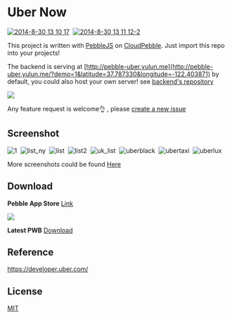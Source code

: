 Uber Now
========
[![2014-8-30 13 10 17](https://cloud.githubusercontent.com/assets/690703/4098505/f857572c-3025-11e4-8335-aa5ff371e210.jpg)](https://cloud.githubusercontent.com/assets/690703/4098516/8cfc661a-3026-11e4-94ec-e872c27ec2f2.jpg)&nbsp;
[![2014-8-30 13 11 12-2](https://cloud.githubusercontent.com/assets/690703/4098498/54b07842-3025-11e4-84d2-7c2cdda15524.jpg)
](https://cloud.githubusercontent.com/assets/690703/4098515/82681c44-3026-11e4-871f-2b78b477bd3d.jpg)

This project is written with [PebbleJS](https://github.com/pebble/pebblejs) on [CloudPebble](https://cloudpebble.net/). Just import this repo into your projects!

The backend is serving at [http://pebble-uber.yulun.me](http://pebble-uber.yulun.me/?demo=1&latitude=37.787330&longitude=-122.403871) by default, you could also host your own server! see [backend's repository](https://github.com/imZack/pebble-uber-backend)

[![](http://pblweb.com/badge/53f8aeecfa4b5cd3bd00017a/black/medium/)](https://apps.getpebble.com/applications/53f8aeecfa4b5cd3bd00017a)

Any feature request is welcome:ok_hand: , please [create a new issue](https://github.com/imZack/pebble-uber/issues/new)

Screenshot
----------
![1](https://cloud.githubusercontent.com/assets/690703/4021109/eae078ce-2ae1-11e4-9e94-cdf370279475.png)&nbsp;
![list_ny](https://cloud.githubusercontent.com/assets/690703/4098162/1f2f09a0-3006-11e4-8e94-82d00389d9de.png)&nbsp;
![list](https://cloud.githubusercontent.com/assets/690703/4098163/1f2f935c-3006-11e4-829b-7049ab356374.png)&nbsp;
![list2](https://cloud.githubusercontent.com/assets/690703/4098164/1f30792a-3006-11e4-9f5d-941a506679cd.png)&nbsp;
![uk_list](https://cloud.githubusercontent.com/assets/690703/4098165/22f2d166-3006-11e4-8d7e-e31785f7dc03.png)&nbsp;
![uberblack](https://cloud.githubusercontent.com/assets/690703/4098149/cd9c8ea0-3005-11e4-90a3-4ce1f2138077.png)&nbsp;
![ubertaxi](https://cloud.githubusercontent.com/assets/690703/4098154/d226302a-3005-11e4-9b34-fa5967811e14.png)&nbsp;
![uberlux](https://cloud.githubusercontent.com/assets/690703/4098151/d20c902a-3005-11e4-9ea0-518800ed9d59.png)&nbsp;

More screenshots could be found [Here](https://github.com/imZack/pebble-uber/issues/1)

Download
--------

**Pebble App Store** [Link](https://apps.getpebble.com/applications/53f8aeecfa4b5cd3bd00017a)

[![](http://chart.apis.google.com/chart?chs=200x200&cht=qr&chld=|1&chl=https://apps.getpebble.com/applications/53f8aeecfa4b5cd3bd00017a)](https://apps.getpebble.com/applications/53f8aeecfa4b5cd3bd00017a)

**Latest PWB** [Download](https://github.com/imZack/pebble-uber/releases/download/v2.0/Uber_Now.v2.0.pbw)


Reference
---------
https://developer.uber.com/

License
-------
[MIT](http://yulun.mit-license.org/)
